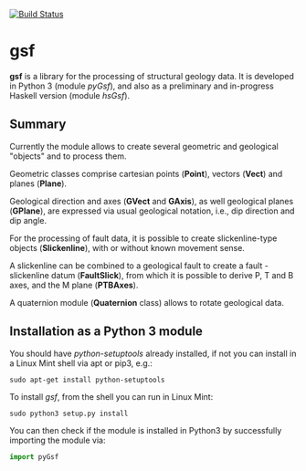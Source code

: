 
[![Build Status](https://travis-ci.org/mauroalberti/gsf.svg?branch=master)](https://travis-ci.org/mauroalberti/gsf)

# gsf 
**gsf** is a library for the processing of structural geology data. It is developed in Python 3 (module *pyGsf*), and also as a preliminary and in-progress Haskell version (module *hsGsf*).

## Summary

Currently the module allows to create several geometric and geological "objects" and to process them.

Geometric classes comprise cartesian points (**Point**), vectors (**Vect**) and planes (**Plane**).

Geological direction and axes (**GVect** and **GAxis**), as well geological planes (**GPlane**), are expressed via usual geological notation, i.e., dip direction and dip angle.

For the processing of fault data, it is possible to create slickenline-type objects (**Slickenline**), with or without known movement sense. 

A slickenline can be combined to a geological fault to create a fault - slickenline datum (**FaultSlick**), from which it is possible to derive P, T and B axes, and the M plane (**PTBAxes**). 

A quaternion module (**Quaternion** class) allows to rotate geological data.

## Installation as a Python 3 module

You should have *python-setuptools* already installed, if not you can install in a Linux Mint shell via apt or pip3, e.g.:
```
sudo apt-get install python-setuptools
```
To install *gsf*, from the shell you can run in Linux Mint:
```
sudo python3 setup.py install
```
You can then check if the module is installed in Python3 by successfully importing the module via:
```python
import pyGsf
```


